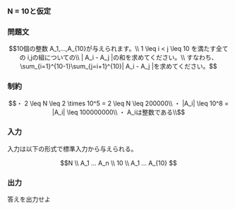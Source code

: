 ### N = 10と仮定
### 問題文
``` math
10個の整数 A_1,…,A_{10}が与えられます。\\
1 \leq i < j \leq 10 を満たす全ての i,jの組についての\\
| A_i - A_j |の和を求めてください。\\
すなわち、\sum_{i=1}^{10-1}\sum_{j=i+1}^{10}| A_i - A_j |を求めてください。
```
### 制約
``` math
・ 2 \leq N \leq 2 \times 10^5 = 2 \leq N \leq 200000\\ 
・ |A_i| \leq 10^8 = |A_i| \leq 100000000\\
・ A_iは整数である\\
```

### 入力
入力は以下の形式で標準入力から与えられる。
```math
N \\
A_1 ... A_n \\
10 \\
A_1 ... A_{10}

```

### 出力
答えを出力せよ